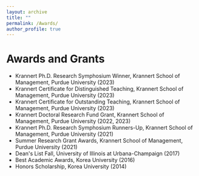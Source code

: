 ```yaml
---
layout: archive
title: ""
permalink: /Awards/
author_profile: true
---
```




Awards and Grants
======
* Krannert Ph.D. Research Symphosium Winner, Krannert School of Management, Purdue University (2023)
* Krannert Certificate for Distinguished Teaching, Krannert School of Management, Purdue University (2023)
* Krannert Certificate for Outstanding Teaching, Krannert School of Management, Purdue University (2023)
* Krannert Doctoral Research Fund Grant, Krannert School of Management, Purdue University (2022, 2023)
* Krannert Ph.D. Research Symphosium Runners-Up, Krannert School of Management, Purdue University (2021)
* Summer Research Grant Awards, Krannert School of Management, Purdue University (2021)
* Dean's List Fall, University of Illinois at Urbana-Champaign (2017)
* Best Academic Awards, Korea University (2016)
* Honors Scholarship, Korea University (2014)


